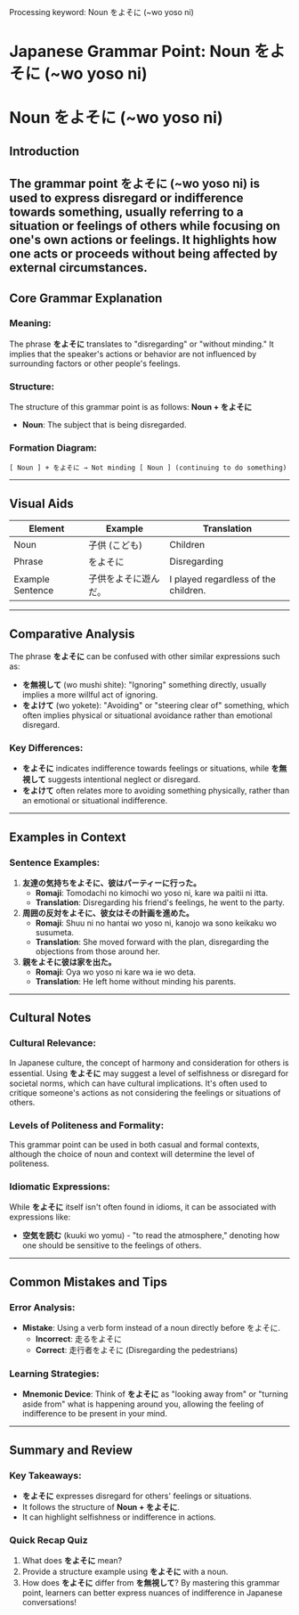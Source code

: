Processing keyword: Noun をよそに (~wo yoso ni)
# Japanese Grammar Point: Noun をよそに (~wo yoso ni)
# Noun をよそに (~wo yoso ni)
## Introduction
The grammar point **をよそに** (~wo yoso ni) is used to express disregard or indifference towards something, usually referring to a situation or feelings of others while focusing on one's own actions or feelings. It highlights how one acts or proceeds without being affected by external circumstances.
---
## Core Grammar Explanation
### Meaning:
The phrase **をよそに** translates to "disregarding" or "without minding." It implies that the speaker's actions or behavior are not influenced by surrounding factors or other people's feelings.
### Structure:
The structure of this grammar point is as follows:
**Noun + をよそに**
- **Noun**: The subject that is being disregarded.
### Formation Diagram:
```
[ Noun ] + をよそに → Not minding [ Noun ] (continuing to do something)
```
---
## Visual Aids
| **Element**      | **Example**             | **Translation**                |
|------------------|------------------------|---------------------------------|
| Noun             | 子供 (こども)          | Children                        |
| Phrase           | をよそに              | Disregarding                    |
| Example Sentence  | 子供をよそに遊んだ。  | I played regardless of the children. |
---
## Comparative Analysis
The phrase **をよそに** can be confused with other similar expressions such as:
- **を無視して** (wo mushi shite): "Ignoring" something directly, usually implies a more willful act of ignoring.
- **をよけて** (wo yokete): "Avoiding" or "steering clear of" something, which often implies physical or situational avoidance rather than emotional disregard.
### Key Differences:
- **をよそに** indicates indifference towards feelings or situations, while **を無視して** suggests intentional neglect or disregard.
- **をよけて** often relates more to avoiding something physically, rather than an emotional or situational indifference. 
---
## Examples in Context
### Sentence Examples:
1. **友達の気持ちをよそに、彼はパーティーに行った。**
   - **Romaji**: Tomodachi no kimochi wo yoso ni, kare wa paitii ni itta.
   - **Translation**: Disregarding his friend's feelings, he went to the party.
2. **周囲の反対をよそに、彼女はその計画を進めた。**
   - **Romaji**: Shuu ni no hantai wo yoso ni, kanojo wa sono keikaku wo susumeta.
   - **Translation**: She moved forward with the plan, disregarding the objections from those around her.
3. **親をよそに彼は家を出た。**
   - **Romaji**: Oya wo yoso ni kare wa ie wo deta.
   - **Translation**: He left home without minding his parents.
---
## Cultural Notes
### Cultural Relevance:
In Japanese culture, the concept of harmony and consideration for others is essential. Using **をよそに** may suggest a level of selfishness or disregard for societal norms, which can have cultural implications. It's often used to critique someone's actions as not considering the feelings or situations of others.
### Levels of Politeness and Formality:
This grammar point can be used in both casual and formal contexts, although the choice of noun and context will determine the level of politeness.
### Idiomatic Expressions:
While **をよそに** itself isn't often found in idioms, it can be associated with expressions like:
- **空気を読む** (kuuki wo yomu) - "to read the atmosphere," denoting how one should be sensitive to the feelings of others.
---
## Common Mistakes and Tips
### Error Analysis:
- **Mistake**: Using a verb form instead of a noun directly before をよそに.
  - **Incorrect**: 走るをよそに
  - **Correct**: 走行者をよそに (Disregarding the pedestrians)
### Learning Strategies:
- **Mnemonic Device**: Think of **をよそに** as "looking away from" or "turning aside from" what is happening around you, allowing the feeling of indifference to be present in your mind.
---
## Summary and Review
### Key Takeaways:
- **をよそに** expresses disregard for others' feelings or situations.
- It follows the structure of **Noun + をよそに**.
- It can highlight selfishness or indifference in actions.
### Quick Recap Quiz
1. What does **をよそに** mean?
2. Provide a structure example using **をよそに** with a noun.
3. How does **をよそに** differ from **を無視して**? 
By mastering this grammar point, learners can better express nuances of indifference in Japanese conversations!
